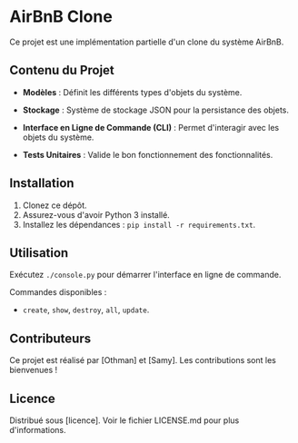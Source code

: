 # AirBnB Clone

Ce projet est une implémentation partielle d'un clone du système AirBnB.

## Contenu du Projet

- **Modèles** : Définit les différents types d'objets du système.
  
- **Stockage** : Système de stockage JSON pour la persistance des objets.

- **Interface en Ligne de Commande (CLI)** : Permet d'interagir avec les objets du système.

- **Tests Unitaires** : Valide le bon fonctionnement des fonctionnalités.

## Installation

1. Clonez ce dépôt.
2. Assurez-vous d'avoir Python 3 installé.
3. Installez les dépendances : `pip install -r requirements.txt`.

## Utilisation

Exécutez `./console.py` pour démarrer l'interface en ligne de commande.

Commandes disponibles :

- `create`, `show`, `destroy`, `all`, `update`.

## Contributeurs

Ce projet est réalisé par [Othman] et [Samy]. Les contributions sont les bienvenues !

## Licence

Distribué sous [licence]. Voir le fichier LICENSE.md pour plus d'informations.
